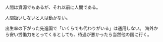 人間は資源でもあるが、それ以前に人間である。

人間扱いしないと人は動かない。

出生率の下がった先進国で「いくらでも代わりがいる」は通用しない。
海外から安い労働力をとってくるとしても、待遇が悪かったら当然他の国に行く。
